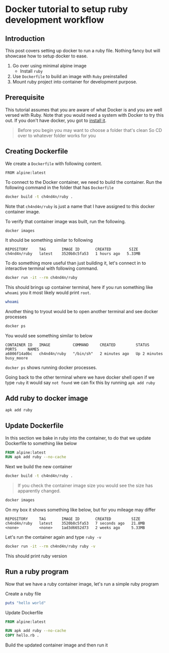 # Docker tutorial to setup ruby development workflow

## Introduction

This post covers setting up docker to run a ruby file. Nothing fancy but will showcase how
to setup docker to ease.

1. Go over using minimal alpine image
   - Install `ruby`
2. Use `Dockerfile` to build an image with `Ruby` preinstalled
3. Mount ruby project into container for development purpose.

## Prerequisite

This tutorial assumes that you are aware of what Docker is and you 
are well versed with Ruby. Note that you would need a system with 
Docker to try this out. If you don't have docker, you got to [install it](https://docs.docker.com/get-docker/).

> Before you begin you may want to choose a folder that's clean
> So CD over to whatever folder works for you

## Creating Dockerfile

We create a `Dockerfile` with following content.

```Dockerfile:title=Dockerfile
FROM alpine:latest
```

To connect to the Docker container, we need to build the container.
Run the following command in the folder that has `Dockerfile`

```bash
docker build -t ch4nd4n/ruby .
```

Note that `ch4nd4n/ruby` is just a name that I have assigned to this docker container image.

To verify that container image was built, run the following.

```bash
docker images
```

It should be something similar to following

```
REPOSITORY     TAG       IMAGE ID       CREATED        SIZE
ch4nd4n/ruby   latest    3520b8c5fa53   1 hours ago   5.33MB
```

To do something more useful than just building it, let's connect in to interactive terminal with following command.

```sh
docker run -it --rm ch4nd4n/ruby
```

This should brings up container terminal, here if you run something like `whoami` you it most likely would print `root`.

```sh
whoami
```

Another thing to tryout would be to open another terminal and see docker processes

```sh
docker ps
```

You would see something similar to below

```
CONTAINER ID   IMAGE          COMMAND     CREATED         STATUS         PORTS     NAMES
a6006f14a0bc   ch4nd4n/ruby   "/bin/sh"   2 minutes ago   Up 2 minutes             busy_moore
```

`docker ps` shows running docker processes.

Going back to the other terminal where we have docker shell open if we type `ruby` it would say `not found` we can fix this by running `apk add ruby`

## Add ruby to docker image

```bash
apk add ruby
```

## Update Dockerfile

In this section we bake in ruby into the container, to do that we update Dockerfile to something like below

```Dockerfile
FROM alpine:latest
RUN apk add ruby --no-cache
```

Next we build the new container

```sh
docker build -t ch4nd4n/ruby .
```

> If you check the container image size you would see the size has apparently changed.

```sh
docker images
```

On my box it shows something like below, but for you mileage may differ

```
REPOSITORY     TAG       IMAGE ID       CREATED         SIZE
ch4nd4n/ruby   latest    3520b8c5fa53   7 seconds ago   21.8MB
<none>         <none>    1ad3d6652d73   2 weeks ago     5.33MB
```

Let's run the container again and type `ruby -v`

```bash
docker run -it --rm ch4nd4n/ruby ruby -v
```

This should print ruby version

## Run a ruby program

Now that we have a ruby container image, let's run a simple ruby
program

Create a ruby file

```ruby:title=hello_world.rb
puts "hello world"
```

Update Dockerfile

```Dockerfile
FROM alpine:latest

RUN apk add ruby --no-cache
COPY hello.rb .
```

Build the updated container image and then run it
